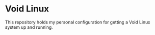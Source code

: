 # Void Linux

This repository holds my personal configuration for getting a Void Linux system up and running.
